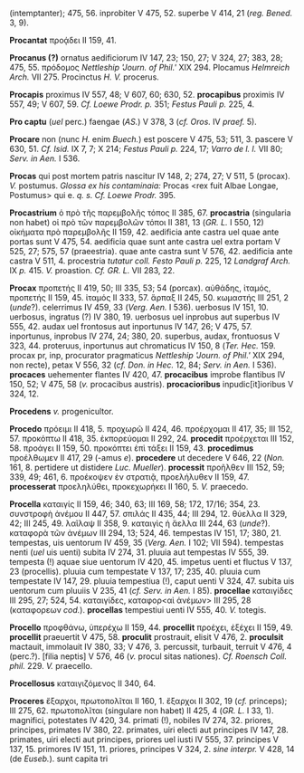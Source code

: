 (intemptanter); 475, 56. inprobiter V 475, 52. superbe V 414, 21 (*reg.
Bened.* 3, 9).

**Procantat** προᾴδει II 159, 41.

**Procanus (?)** ornatus aedificiorum IV 147, 23; 150, 27; V 324, 27;
383, 28; 475, 55. πρόδομος *Nettleship 'Journ. of Phil.'* XIX 294.
Plocamus *Helmreich Arch.* VII 275. Procinctus *H. V.* procerus.

**Procapis** proximus IV 557, 48; V 607, 60; 630, 52. **procapibus**
proximis IV 557, 49; V 607, 59. *Cf. Loewe Prodr. p.* 351; *Festus Pauli
p.* 225, 4.

**Pro captu** (*uel* perc.) faengae (*AS.*) V 378, 3 (*cf. Oros.* IV
*praef.* 5).

**Procare** non (nunc *H.* enim *Buech.*) est poscere V 475, 53; 511, 3.
pascere V 630, 51. *Cf. Isid.* IX 7, 7; X 214; *Festus Pauli p.* 224,
17; *Varro de l. l.* VII 80; *Serv. in Aen.* I 536.

**Procas** qui post mortem patris nascitur IV 148, 2; 274, 27; V 511, 5
(procax). *V.* postumus. *Glossa ex his contaminaia:* Procas \<rex fuit
Albae Longae, Postumus\> qui e. *q. s. Cf. Loewe Prodr.* 395.

**Procastrium** ὁ πρὸ τῆς παρεμβολῆς τόπος II 385, 67. **procastria**
(singularia non habet) οἱ πρὸ τῶν παρεμβολῶν τόποι II 381, 13 (*GR. L.*
I 550, 12) οἰκήματα πρὸ παρεμβολῆς II 159, 42. aedificia ante castra uel
quae ante portas sunt V 475, 54. aedificia quae sunt ante castra uel
extra portam V 525, 27; 575, 57 (praeestria). quae ante castra sunt V
576, 42. aedificia ante castra V 511, 4. procestria *tutatur coll. Festo
Pauli p.* 225, 12 *Landgraf Arch.* IX *p.* 415. *V.* proastion. *Cf. GR.
L.* VII 283, 22.

**Procax** προπετής II 419, 50; III 335, 53; 54 (porcax). αὐθάδης,
ἰταμός, προπετής II 159, 45. ἰταμός II 333, 57. ἅρπαξ II 245, 50.
κωμαστής III 251, 2 (*unde*?). celerrimus IV 459, 33 (*Verg. Aen.* I
536). uerbosus IV 151, 10. uerbosus, ingratus (?) IV 380, 19. uerbosus
uel inprobus aut superbus IV 555, 42. audax uel frontosus aut inportunus
IV 147, 26; V 475, 57. inportunus, inprobus IV 274, 24; 380, 20.
superbus, audax, frontuosus V 323, 44. proteruus, inportunus aut
chromaticus IV 150, 8 (*Ter. Hec.* 159. procax pr, inp, procurator
pragmaticus *Nettleship 'Journ. of Phil.'* XIX 294, non recte), petax V
556, 32 (*cf. Don. in Hec.* 12, 84; *Serv. in Aen.* I 536). **procaces**
uehementer flantes IV 420, 47. **procacibus** improbe flantibus IV 150,
52; V 475, 58 (*v.* procacibus austris). **procacioribus**
inpudic\[it\]ioribus V 324, 12.

**Procedens** *v.* progenicultor.

**Procedo** πρόειμι II 418, 5. προχωρῶ II 424, 46. προέρχομαι II 417,
35; III 152, 57. προκόπτω II 418, 35. ἐκπορεύομαι II 292, 24.
**procedit** προέρχεται III 152, 58. προάγει II 159, 50. προκόπτει ἐπὶ
τάξει II 159, 43. **procedimus** προέλθωμεν II 417, 29 (-amus *e*).
**procedere** ut decedere V 646, 22 (*Non.* 161, 8. pertidere ut
distidere *Luc. Mueller*). **processit** προῆλθεν III 152, 59; 339,
49; 461, 6. προέκοψεν ἐν στρατιᾷ, προελήλυθεν II 159, 47.
**processerat** προεληλύθει, προκεχωρήκει II 160, 5. *V.* praecedo.

**Procella** καταιγίς II 159, 46; 340, 63; III 169, 58; 172, 17/16; 354,
23. συνστροφὴ ἀνέμου II 447, 57. σπιλάς II 435, 44; III 294, 12. θύελλα
II 329, 42; III 245, 49. λαῖλαψ II 358, 9. καταιγὶς ἡ ἄελλα III 244, 63
(*unde*?). καταφορὰ τῶν ἀνέμων III 294, 13; 524, 46. tempestas IV 151,
17; 380, 21. tempestas, uis uentorum IV 459, 35 (*Verg. Aen.* I 102;
VII 594). tempestas nenti (*uel* uis uenti) subita IV 274, 31. pluuia
aut tempestas IV 555, 39. tempesta (!) aquae siue uentorum IV 420, 45.
impetus uenti et fluctus V 137, 23 (procellis). pluuia cum tempestate V
137, 17; 235, 40. pluuia cum tempestate IV 147, 29. pluuia
tempestiua (!), caput uenti V 324, 47. subita uis uentorum cum pluuiis V
235, 41 (*cf. Serv. in Aen.* I 85). **procellae** καταιγίδες III 295,
27; 524, 54. καταιγίδες, καταφορ\<αὶ ἀνέμων\> III 295, 28 (καταφορεων
*cod.*). **procellas** tempestiui uenti IV 555, 40. *V.* totegis.

**Procello** προφθάνω, ὑπερέχω II 159, 44. **procellit** προέχει, ἐξέχει
II 159, 49. **procellit** praeuertit V 475, 58. **proculit** prostrauit,
elisit V 476, 2. **proculsit** mactauit, immolauit IV 380, 33; V 476, 3.
percussit, turbauit, terruit V 476, 4 (perc.?). \[filia neptis\] V 576,
46 (*v.* procul sitas nationes). *Cf. Roensch Coll. phil.* 229. *V.*
praecello.

**Procellosus** καταιγιζόμενος II 340, 64.

**Proceres** ἔξαρχοι, πρωτοπολῖται II 160, 1. ἔξαρχοι II 302, 19 (*cf.*
princeps); III 275, 62. πρωτοπολῖται (singulare non habet) II 425, 4
(*GR. L.* I 33, 1). magnifici, potestates IV 420, 34. primati (!),
nobiles IV 274, 32. priores, principes, primates IV 380, 22. primates,
uiri electi aut principes IV 147, 28. primates, uiri electi aut
principes, priores uel iusti IV 555, 37. principes V 137, 15. primores
IV 151, 11. priores, principes V 324, 2. *sine interpr.* V 428, 14 (de
*Euseb.*). sunt capita tri
